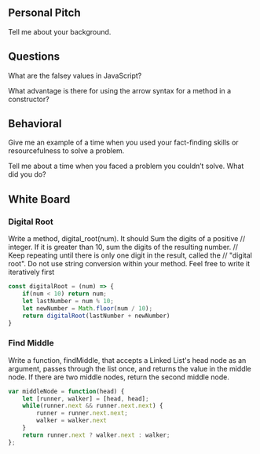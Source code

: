 ## Personal Pitch

Tell me about your background.

## Questions

What are the falsey values in JavaScript?

What advantage is there for using the arrow syntax for a method in a constructor?

## Behavioral

Give me an example of a time when you used your fact-finding skills or resourcefulness to solve a problem.

Tell me about a time when you faced a problem you couldn’t solve. What did you do?

## White Board

### Digital Root

Write a method, digital_root(num). It should Sum the digits of a positive // integer. If it is greater than 10, sum the digits of the resulting number. // Keep repeating until there is only one digit in the result, called the // "digital root". Do not use string conversion within your method. Feel free to write it iteratively first

```js
const digitalRoot = (num) => {
	if(num < 10) return num;
	let lastNumber = num % 10;
	let newNumber = Math.floor(num / 10);
	return digitalRoot(lastNumber + newNumber)
}

```

### Find Middle

Write a function, findMiddle, that accepts a Linked List's head node as an argument, passes through the list once, and returns the value in the middle node. If there are two middle nodes, return the second middle node.

```js
var middleNode = function(head) {
    let [runner, walker] = [head, head];
    while(runner.next && runner.next.next) {
        runner = runner.next.next;
        walker = walker.next
    }
    return runner.next ? walker.next : walker;
};

```
